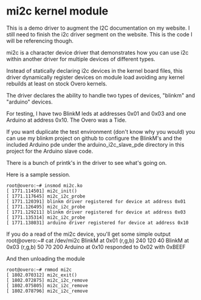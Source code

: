  mi2c kernel module
=======

This is a demo driver to augment the I2C documentation on my website. I still
need to finish the i2c driver segment on the website. This is the code I will
be referencing though.

mi2c is a character device driver that demonstrates how you can use i2c within
another driver for multiple devices of different types.

Instead of statically declaring i2c devices in the kernel board files, this 
driver dynamically register devices on module load avoiding any kernel rebuilds
at least on stock Overo kernels. 

The driver declares the ability to handle two types of devices, "blinkm" and
"arduino" devices.

For testing, I have two BlinkM leds at addresses 0x01 and 0x03 and one Arduino
at address 0x10. The Overo was a Tide.

If you want duplicate the test environment (don't know why you would) you can 
use my blinkm project on github to configure the BlinkM's and the included
Arduino pde under the arduino_i2c_slave_pde directory in this project for the
Arduino slave code.

There is a bunch of printk's in the driver to see what's going on.

Here is a sample session.

	root@overo:~# insmod mi2c.ko 
	[ 1771.114501] mi2c_init()
	[ 1771.117645] mi2c_i2c_probe
	[ 1771.120391] blinkm driver registered for device at address 0x01
	[ 1771.126495] mi2c_i2c_probe
	[ 1771.129211] blinkm driver registered for device at address 0x03
	[ 1771.135314] mi2c_i2c_probe
	[ 1771.138031] arduino driver registered for device at address 0x10


If you do a read of the mi2c device, you'll get some simple output
	root@overo:~# cat /dev/mi2c 
	BlinkM at 0x01 (r,g,b) 240 120 40
	BlinkM at 0x03 (r,g,b) 50 70 200
	Arduino at 0x10 responded to 0x02 with 0xBEEF


And then unloading the module

	root@overo:~# rmmod mi2c
	[ 1802.070312] mi2c_exit()
	[ 1802.072875] mi2c_i2c_remove
	[ 1802.075805] mi2c_i2c_remove
	[ 1802.078796] mi2c_i2c_remove

